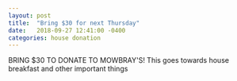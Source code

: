 ```yaml
---
layout: post
title:  "Bring $30 for next Thursday"
date:   2018-09-27 12:41:00 -0400
categories: house donation
---
```


BRING $30 TO DONATE TO MOWBRAY'S! This goes towards house breakfast and other important things


